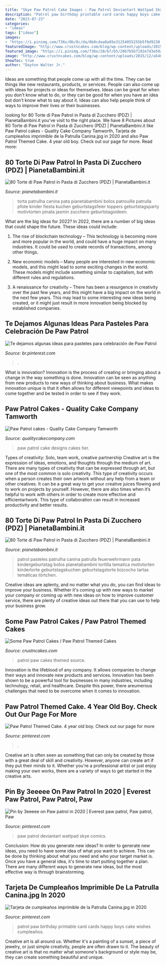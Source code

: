 ```yaml
---
title: "Skye Paw Patrol Cake Images : Paw Patrol Deviantart Wattpad Skye Comics"
description: "Patrol paw birthday printable card cards happy boys cake wishes cumpleaños"
date: "2023-07-23"
categories:
- "ideas"
tags: ["ideas"]
images:
- "https://i.pinimg.com/736x/0b/0c/da/0b0cdaa0a85e31254055255b5f6d9238.jpg"
featuredImage: "http://www.crustncakes.com/blog/wp-content/uploads/2015/12/a5480a603b7fbe193e732663dd402194.jpg"
featured_image: "https://i.pinimg.com/736x/20/b7/b5/20b7b5b7192e7d3e59a5351b2e0818ec.jpg"
image: "http://www.crustncakes.com/blog/wp-content/uploads/2015/12/a5480a603b7fbe193e732663dd402194.jpg"
ShowToc: true
author: "Dayton Walter Jr."
---
```



Ideas are something that people come up with all the time. They can be things like new restaurants, products, or services. People can also come up with ideas for projects or ideas for themselves. Ideas can be great for when you don't know what to do, or they can be good for when you have an idea but don't know what to say about it. Ideas can also help people think of ways to improve their lives or their businesses.

	

		
looking for 80 Torte di Paw Patrol in Pasta di Zucchero (PDZ) | PianetaBambini.it you've visit to the right place. We have 8 Pictures about 80 Torte di Paw Patrol in Pasta di Zucchero (PDZ) | PianetaBambini.it like Paw Patrol cakes - Quality Cake Company Tamworth, Tarjeta de cumpleaños imprimible de la Patrulla Canina.jpg in 2020 and also Paw Patrol Themed Cake. 4 year old boy. Check out our page for more. Read more:
		
    
## 80 Torte Di Paw Patrol In Pasta Di Zucchero (PDZ) | PianetaBambini.it

<img loading=lazy src="https://pianetabambini.it/wp-content/uploads/2017/08/Torta-Paw-Patrol-44.jpg" onerror="this.onerror=null;this.src='https://tse4.mm.bing.net/th?id=OIP.JjHG2S9yaGqieLHOBlyG3gHaL0&amp;pid=15.1';" alt="80 Torte di Paw Patrol in Pasta di Zucchero (PDZ) | PianetaBambini.it">

_Source: pianetabambini.it_

>torta patrulha canina pata pianetabambini bolos patrouille patrulla pfote kinder fiesta kuchen geburtstagsfeier toppers geburtstagsparty motivtorten pinata jasmin zucchero geburtstagsideen. 

	

What are the big ideas for 2022?
In 2022, there are a number of big ideas that could shape the future. These ideas could include:
1. The rise of blockchain technology – This technology is becoming more and more popular in the world, and could have a huge impact on many industries. It could be used to create records of transactions, among other things.

2. New economic models – Many people are interested in new economic models, and this might lead to some exciting changes in the world. These models might include something similar to capitalism, but with different rules and regulations.

3. A renaissance for creativity – There has been a resurgence in creativity over the past few years, and this might have a big impact on the world in the next few years. This may lead to some interesting new ideas being created, or it might just result in more innovation being blocked by established companies.

    
## Te Dejamos Algunas Ideas Para Pasteles Para Celebración De Paw Patrol

<img loading=lazy src="https://i.pinimg.com/736x/fc/53/fb/fc53fb8fd5cb970ba342cd10c6080333.jpg" onerror="this.onerror=null;this.src='https://tse4.mm.bing.net/th?id=OIP.p0aiEyHws_G7i-Mg4ezh9wHaNe&amp;pid=15.1';" alt="Te dejamos algunas ideas para pasteles para celebración de Paw Patrol">

_Source: br.pinterest.com_

>. 

	

What is innovation?
Innovation is the process of creating or bringing about a change in the way something is done. Innovation can be seen as anything from new products to new ways of thinking about business. What makes innovation unique is that it often allows for different viewpoints and ideas to come together and be tested in order to see if they work.

    
## Paw Patrol Cakes - Quality Cake Company Tamworth

<img loading=lazy src="https://w2d8a5y9.stackpathcdn.com/wp-content/uploads/2020/04/Paw-patrol-two-tier-tower-1-628x1030.jpg" onerror="this.onerror=null;this.src='https://tse2.mm.bing.net/th?id=OIP.8oYSAVhsDTKYg9GNu7XgygHaMJ&amp;pid=15.1';" alt="Paw Patrol cakes - Quality Cake Company Tamworth">

_Source: qualitycakecompany.com_

>paw patrol cake designs cakes tier. 

	

Types of creativity: Solo, team work, creative partnership
Creative art is the expression of ideas, emotions, and thoughts through the medium of art. There are many types of creativity that can be expressed through art, but one of the most common is solo creativity. This type of creativity occurs when a person creates their own artwork without any help from a team or other creatives. It can be a great way to get your creative juices flowing and to work on projects by yourself. However, there are also times when it’s helpful to work with others in order to create more effective and efficientartwork. This type of collaboration can result in increased productivity and better results.

    
## 80 Torte Di Paw Patrol In Pasta Di Zucchero (PDZ) | PianetaBambini.it

<img loading=lazy src="https://pianetabambini.it/wp-content/uploads/2017/08/Torta-Paw-Patrol-14.jpg" onerror="this.onerror=null;this.src='https://tse1.mm.bing.net/th?id=OIP.WXVuWqxlJl28LiPxQpqEhQHaJ4&amp;pid=15.1';" alt="80 Torte di Paw Patrol in Pasta di Zucchero (PDZ) | PianetaBambini.it">

_Source: pianetabambini.it_

>patrol pasteles patrulha canina patrulla feuerwehrmann pata kindergeburtstag bolos pianetabambini tortilla tematica motivtorten kindertorte geburtstagskuchen geburtstagstorte bizcocho tartas temáticas törtchen. 

	

Creative ideas are aplenty, and no matter what you do, you can find ideas to improve your business. Whether it's coming up with new ways to market your company or coming up with new ideas on how to improve customer service, there are plenty of creative ideas out there that you can use to help your business grow.

    
## Some Paw Patrol Cakes / Paw Patrol Themed Cakes

<img loading=lazy src="http://www.crustncakes.com/blog/wp-content/uploads/2015/12/a5480a603b7fbe193e732663dd402194.jpg" onerror="this.onerror=null;this.src='https://tse2.mm.bing.net/th?id=OIP.fF0e9BHx-wDG8IPGVUn-mgHaIo&amp;pid=15.1';" alt="Some Paw Patrol Cakes / Paw Patrol Themed Cakes">

_Source: crustncakes.com_

>patrol paw cakes themed source. 

	

Innovation is the lifeblood of any company. It allows companies to change their ways and innovate new products and services. Innovation has been shown to be a powerful tool for businesses in many industries, including technology, retail, and healthcare. Despite this power, there areumerous challenges that need to be overcome when it comes to innovation.

    
## Paw Patrol Themed Cake. 4 Year Old Boy. Check Out Our Page For More

<img loading=lazy src="https://i.pinimg.com/736x/0b/0c/da/0b0cdaa0a85e31254055255b5f6d9238.jpg" onerror="this.onerror=null;this.src='https://tse1.mm.bing.net/th?id=OIP._VPuiOMsIDOrok1HoV6A1wHaNK&amp;pid=15.1';" alt="Paw Patrol Themed Cake. 4 year old boy. Check out our page for more">

_Source: pinterest.com_

>. 

	

Creative art is often seen as something that can only be created by those with a great deal of skill and creativity. However, anyone can create art if they put their minds to it. Whether you're a professional artist or just enjoy making your own works, there are a variety of ways to get started in the creative arts.

    
## Pin By 3eeeee On Paw Patrol In 2020 | Everest Paw Patrol, Paw Patrol, Paw

<img loading=lazy src="https://i.pinimg.com/736x/f8/f0/71/f8f071d13f80a9ec5557a4e1b2540023.jpg" onerror="this.onerror=null;this.src='https://tse4.mm.bing.net/th?id=OIP.mMLlBLda2ALQePf3oMkqJwHaLY&amp;pid=15.1';" alt="Pin by 3eeeee on Paw patrol in 2020 | Everest paw patrol, Paw patrol, Paw">

_Source: pinterest.com_

>paw patrol deviantart wattpad skye comics. 

	

Conclusion: How do you generate new ideas?
In order to generate new ideas, you need to have some idea of what you want to achieve. This can be done by thinking about what you need and who your target market is. Once you have a general idea, it's time to start putting together a plan. There are many different ways to generate new ideas, but the most effective way is through brainstorming.

    
## Tarjeta De Cumpleaños Imprimible De La Patrulla Canina.jpg In 2020

<img loading=lazy src="https://i.pinimg.com/736x/20/b7/b5/20b7b5b7192e7d3e59a5351b2e0818ec.jpg" onerror="this.onerror=null;this.src='https://tse2.mm.bing.net/th?id=OIP.ljU8LH36-NHMmvvGyuw5fwHaKu&amp;pid=15.1';" alt="Tarjeta de cumpleaños imprimible de la Patrulla Canina.jpg in 2020">

_Source: pinterest.com_

>patrol paw birthday printable card cards happy boys cake wishes cumpleaños. 

	

Creative art is all around us. Whether it's a painting of a sunset, a piece of jewelry, or just simple creativity, people are often drawn to it. The beauty of creative art is that no matter what someone's background or style may be, they can create something beautiful and unique.

